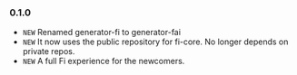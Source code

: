 ### 0.1.0
* `NEW` Renamed generator-fi to generator-fai
* `NEW` It now uses the public repository for fi-core. No longer depends on private repos.
* `NEW` A full Fi experience for the newcomers.
